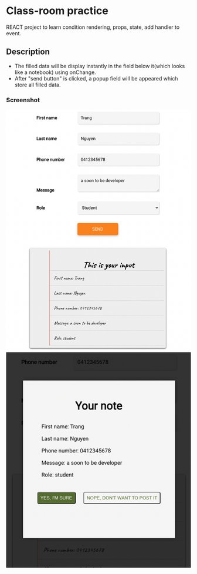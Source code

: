 # Class-room practice

REACT project to learn condition rendering, props, state, add handler to event.

## Description

- The filled data will be display instantly in the field below it(which looks like a notebook) using onChange.
- After "send button" is clicked, a popup field will be appeared which store all filled data.

### Screenshot

![Screenshot](screenshot1.png)
![Screenshot](screenshot2.png)

